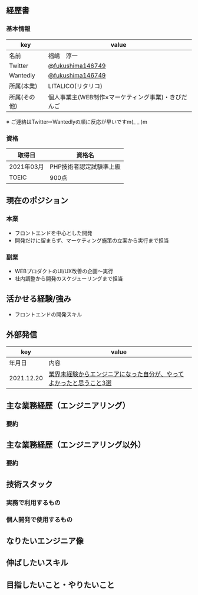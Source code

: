 ## 経歴書
### 基本情報
| key | value |
| ------------- | ------------- |
| 名前  | 福嶋　淳一 |
| Twitter |[@fukushima146749](https://twitter.com/fukushima146749)|
| Wantedly |[@fukushima146749](https://www.wantedly.com/id/fukushima146749)|
| 所属(本業) |LITALICO(リタリコ)|
| 所属(その他)|個人事業主(WEB制作×マーケティング事業)・きびだんご|

※ ご連絡はTwitter⇨Wantedlyの順に反応が早いですm(_ _ )m

### 資格
| 取得日 | 資格名 |
| ------------- | ------------- |
| 2021年03月  | PHP技術者認定試験準上級 |
| TOEIC  | 900点 |

## 現在のポジション
### 本業
* フロントエンドを中心とした開発
* 開発だけに留まらず、マーケティング施策の立案から実行まで担当

### 副業
* WEBプロダクトのUI/UX改善の企画〜実行
* 社内調整から開発のスケジューリングまで担当

## 活かせる経験/強み
* フロントエンドの開発スキル




## 外部発信
| key | value |
| ------------- | ------------- |
| 年月日  | 内容 |
| 2021.12.20 |[業界未経験からエンジニアになった自分が、やってよかったと思うこと3選](https://qiita.com/Junichi_fukushima/items/b625322ea96b5a921f7e)|

## 主な業務経歴（エンジニアリング）
### 要約



## 主な業務経歴（エンジニアリング以外）
### 要約



## 技術スタック


### 実務で利用するもの
### 個人開発で使用するもの


## なりたいエンジニア像
## 伸ばしたいスキル
## 目指したいこと・やりたいこと

